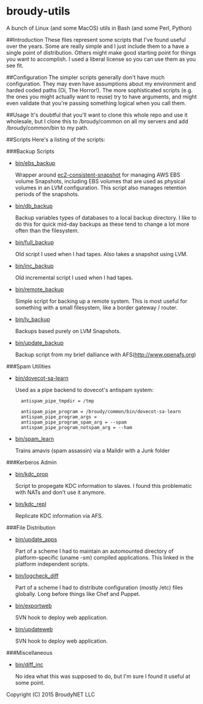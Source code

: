 # broudy-utils
A bunch of Linux (and some MacOS) utils in Bash (and some Perl, Python)

##Introduction
These files represent some scripts that I've found useful over the years. Some
are really simple and I just include them to a have a single point of
distribution. Others might make good starting point for things you want to
accomplish. I used a liberal license so you can use them as you see fit.

##Configuration
The simpler scripts generally don't have much configuration. They may even have
assumptions about my environment and harded coded paths (Oi, The Horror!). The
more sophisticated scripts (e.g. the ones you might actually want to reuse) try
to have arguments, and might even validate that you're passing something
logical when you call them.

##Usage
It's doubtful that you'll want to clone this whole repo and use it wholesale,
but I clone this to /broudy/common on all my servers and add /broudy/common/bin
to my path.

##Scripts
Here's a listing of the scripts:

###Backup Scripts
  * [bin/ebs_backup](bin/ebs_backup)
  
    Wrapper around [ec2-consistent-snapshot](https://github.com/alestic/ec2-consistent-snapshot) for managing AWS EBS volume  Snapshots, including EBS
    volumes that are used as physical volumes in an LVM configuration. This script also manages retention periods of the snapshots.

  * [bin/db_backup](bin/db_backup)

    Backup variables types of databases to a local backup directory. I like to
    do this for quick mid-day backups as these tend to change a lot more often
    than the filesystem.

  * [bin/full_backup](bin/full_backup)

    Old script I used when I had tapes. Also takes a snapshot using LVM.

  * [bin/inc_backup](bin/inc_backup)
    
    Old incremental script I used when I had tapes.

  * [bin/remote_backup](bin/remote_backup)

    Simple script for backing up a remote system. This is most useful for
    something with a small filesystem, like a border gateway / router.

  * [bin/lv_backup](bin/lv_backup)

    Backups based purely on LVM Snapshots. 

  * [bin/update_backup](bin/update_backup)
    
    Backup script from my brief dalliance with AFS(http://www.openafs.org)

###Spam Utilities
  * [bin/dovecot-sa-learn](bin/dovecot-sa-learn)

    Used as a pipe backend to dovecot's antispam system:

    ```
      antispam_pipe_tmpdir = /tmp

      antispam_pipe_program = /broudy/common/bin/dovecot-sa-learn
      antispam_pipe_program_args =
      antispam_pipe_program_spam_arg = --spam
      antispam_pipe_program_notspam_arg = --ham
    ```
    
  * [bin/spam_learn](bin/spam_learn)

    Trains amavis (spam assassin) via a Maildir with a Junk folder

###Kerberos Admin
  * [bin/kdc_prop](bin/kdc_prop)

    Script to propegate KDC information to slaves. I found this problematic
    with NATs and don't use it anymore.

  * [bin/kdc_repl](bin/kdc_repl)

    Replicate KDC information via AFS.

###File Distribution

  * [bin/update_apps](bin/update_apps)

    Part of a scheme I had to maintain an automounted directory of
    platform-specific (uname -sm) compiled applications. This linked in the
    platform independent scripts.

  * [bin/logcheck_diff](bin/logcheck_diff)

    Part of a scheme I had to distribute configuration (mostly /etc) files
    globally. Long before things like Chef and Puppet.

  * [bin/exportweb](bin/exportweb)

    SVN hook to deploy web application.

  * [bin/updateweb](bin/updateweb)

    SVN hook to deploy web application.

###Miscellaneous
  * [bin/diff_inc](bin/diff_inc)

    No idea what this was supposed to do, but I'm sure I found it useful at
    some point.


Copyright (C) 2015  BroudyNET LLC
